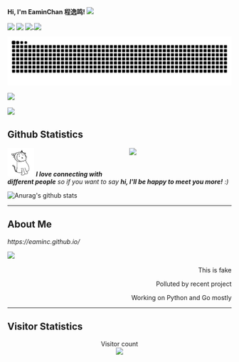 <strong> Hi, I'm EaminChan 程逸鸣! <img src="https://media.giphy.com/media/mGcNjsfWAjY5AEZNw6/giphy.gif" width="50"></strong>
<p align="left">
  <img align="center" src="https://img.shields.io/github/stars/EaminC?style=flat&logoColor=%23bc266e&labelColor=rgb(89, 89, 89)&color=%2391ed72" />
  <img align="center" src="https://img.shields.io/github/followers/EaminC?style=flat&logoColor=%23bc266e&labelColor=rgb(89, 89, 89)&color=%2391ed72" />
  <a href="https://wakatime.com/@a6ed95d8-6b44-45ab-bd18-8bf5da334f6a">
    <img align="center" src="https://wakatime.com/badge/user/a6ed95d8-6b44-45ab-bd18-8bf5da334f6a.svg?style=flat" />
  </a>
  <a href="https://eaminc.github.io/" target="_blank">
    <img align="center" src="https://img.shields.io/badge/github-me-%2303fabd?style=flat" />
  </a>
</p>
 
<picture>
  <source media="(prefers-color-scheme: dark)" srcset="https://raw.githubusercontent.com/EaminC/EaminC/output/github-contribution-grid-snake-dark.svg">
  <source media="(prefers-color-scheme: light)" srcset="https://raw.githubusercontent.com/EaminC/EaminC/output/github-contribution-grid-snake.svg">
  <img alt="github contribution grid snake animation" src="https://raw.githubusercontent.com/EaminC/EaminC/output/github-contribution-grid-snake.svg">
</picture>

<p align="left">  
<picture>
    <source media="(prefers-color-scheme: dark)" srcset="https://github-readme-streak-stats.herokuapp.com/?user=EaminC&theme=dark&hide_border=true" />
    <source media="(prefers-color-scheme: light)" srcset="https://github-readme-streak-stats.herokuapp.com/?user=EaminC&theme=light&hide_border=true" />
    <img src="https://github-readme-streak-stats.herokuapp.com/?user=EaminC&theme=default&hide_border=true" />
</picture>
</p>  
<p align="left">  
  <div ><img  src="https://github-profile-trophy.vercel.app/?username=EaminC&theme=gruvbox&row=1&column=5&no-frame=true&no-bg=true" width="1000" /><br/></div>
</p>  


## Github Statistics

<img align='right' src="https://media1.giphy.com/media/v1.Y2lkPTc5MGI3NjExN3A2MDBzbmUzeXVyNXE4YjQ5cndvbTR4OGdqOTV5cGYzNm83a3o4ayZlcD12MV9pbnRlcm5hbF9naWZfYnlfaWQmY3Q9Zw/tHIRLHtNwxpjIFqPdV/giphy.gif" width="230">

<img src="https://raw.githubusercontent.com/EaminC/EaminC/main/pic1.png" width="60"> <em><b>I love connecting with different people</b> so if you want to say <b>hi, I'll be happy to meet you more!</b> :)</em>


![Anurag's github stats](https://github-readme-stats.vercel.app/api?username=EaminC&show_icons=true&theme=cobalt&count_private=true)

---

## About Me


<p><em>https://eaminc.github.io/</em></p>
<p align="left">  
  <img src="https://github-readme-stats.vercel.app/api/top-langs/?username=EaminC&locale=ja&line_height=33&theme=dracula&langs_count=20&layout=donut-vertical"/>  
</p>  
<p align="right">This is fake</p>  
<p align="right">Polluted by recent project</p>  
<p align="right">Working on Python and Go mostly</p>  





---

## Visitor Statistics


<p align="center"> 
  Visitor count<br>
  <img src="https://profile-counter.glitch.me/EaminC/count.svg" />
</p>


